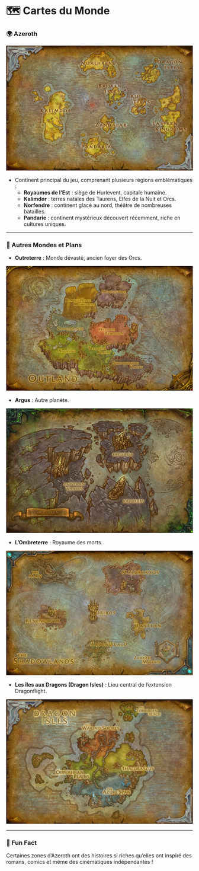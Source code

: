 # 🗺️ Cartes du Monde

### 🌍 Azeroth

![Azeroth](/Assets/Maps/Azeroth.webp "Azeroth")

- Continent principal du jeu, comprenant plusieurs régions emblématiques :
    - **Royaumes de l’Est** : siège de Hurlevent, capitale humaine.
    - **Kalimdor** : terres natales des Taurens, Elfes de la Nuit et Orcs.
    - **Norfendre** : continent glacé au nord, théâtre de nombreuses batailles.
    - **Pandarie** : continent mystérieux découvert récemment, riche en cultures uniques.

---

### 🌌 Autres Mondes et Plans

- **Outreterre** : Monde dévasté, ancien foyer des Orcs.

![Outreterre](/Assets/Maps/Outreterre.webp "Outreterre")


- **Argus** : Autre planète.

![Argus](/Assets/Maps/Argus.webp "Argus")

- **L’Ombreterre** : Royaume des morts.

![Ombreterre](/Assets/Maps/Ombreterre.webp "Ombreterre")

- **Les îles aux Dragons (Dragon Isles)** : Lieu central de l’extension Dragonflight.

![Dragon](/Assets/Maps/Dragons.jpg "Dragon")

---

### 🎉 Fun Fact

Certaines zones d’Azeroth ont des histoires si riches qu’elles ont inspiré des romans, comics et même des cinématiques indépendantes !
